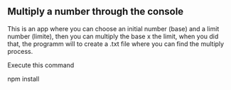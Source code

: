 ## Multiply a number through the console

This is an app where you can choose an initial number (base) and a limit number (limite),
then you can multiply the base x the limit, when you did that, the programm will to create
a .txt file where you can find the multiply process.

Execute this command

npm install